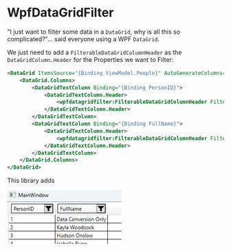 # WpfDataGridFilter #

"I just want to filter some data in a `DataGrid`, why is all this so complicated?"... said everyone using a WPF `DataGrid`.

We just need to add a `FilterableDataGridColumnHeader` as the `DataGridColumn.Header` for the Properties we want to Filter:

```xml
<DataGrid ItemsSource="{Binding ViewModel.People}" AutoGenerateColumns="False">
    <DataGrid.Columns>
        <DataGridTextColumn Binding="{Binding PersonID}">
            <DataGridTextColumn.Header>
                <wpfdatagridfilter:FilterableDataGridColumnHeader FilterState="{Binding FilterState}" HeaderText="PersonID" PropertyName="PersonID" Height="30" FilterType="IntNumericFilter"></wpfdatagridfilter:FilterableDataGridColumnHeader>
            </DataGridTextColumn.Header>
        </DataGridTextColumn>
        <DataGridTextColumn Binding="{Binding FullName}">
            <DataGridTextColumn.Header>
                <wpfdatagridfilter:FilterableDataGridColumnHeader FilterState="{Binding FilterState}" HeaderText="FullName" PropertyName="FullName" Height="30" FilterType="StringFilter"></wpfdatagridfilter:FilterableDataGridColumnHeader>
            </DataGridTextColumn.Header>
        </DataGridTextColumn>
    </DataGrid.Columns>
</DataGrid>
```

This library adds 

![alt text](https://github.com/bytefish/WpfDataGridFilter/blob/main/doc/filter-datagridcolumnheader.jpg?raw=true)